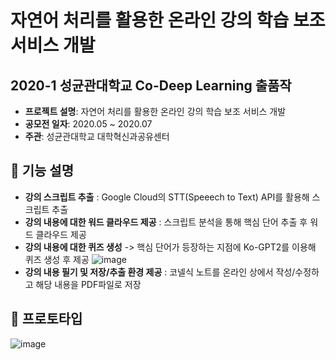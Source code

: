 # 자연어 처리를 활용한 온라인 강의 학습 보조 서비스 개발
## 2020-1 성균관대학교 Co-Deep Learning 출품작

- **프로젝트 설명**: 자연어 처리를 활용한 온라인 강의 학습 보조 서비스 개발
- **공모전 일자**: 2020.05 ~ 2020.07
- **주관**: 성균관대학교 대학혁신과공유센터

## 🔔 기능 설명
- **강의 스크립트 추출** : Google Cloud의 STT(Speeech to Text) API를 활용해 스크립트 추출
- **강의 내용에 대한 워드 클라우드 제공** : 스크립트 분석을 통해 핵심 단어 추출 후 워드 클라우드 제공 
- **강의 내용에 대한 퀴즈 생성** -> 핵심 단어가 등장하는 지점에 Ko-GPT2를 이용해 퀴즈 생성 후 제공
![image](https://user-images.githubusercontent.com/59307414/89879275-a6cec900-dbfd-11ea-9588-af9dc7314ef1.png)
- **강의 내용 필기 및 저장/추출 환경 제공** : 코넬식 노트를 온라인 상에서 작성/수정하고 해당 내용을 PDF파일로 저장


## 🔔 프로토타입
![image](https://user-images.githubusercontent.com/59307414/89878630-be598200-dbfc-11ea-8ee3-4657c299d599.png)
